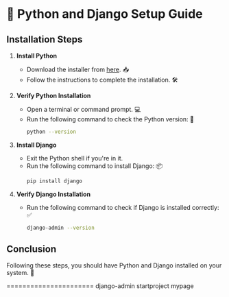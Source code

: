 # 🐍 Python and Django Setup Guide

## Installation Steps

1. **Install Python**
   - Download the installer from [here](https://www.python.org/downloads/). 📥
   - Follow the instructions to complete the installation. 🛠️

2. **Verify Python Installation**
   - Open a terminal or command prompt. 💻
   - Run the following command to check the Python version: 🐍
     ```sh
     python --version
     ```

3. **Install Django**
   - Exit the Python shell if you're in it. 
   - Run the following command to install Django: 📦
     ```sh
     pip install django
     ```

4. **Verify Django Installation**
   - Run the following command to check if Django is installed correctly: ✅
     ```sh
     django-admin --version
     ```

## Conclusion
Following these steps, you should have Python and Django installed on your system. 🎉


======================
django-admin startproject mypage